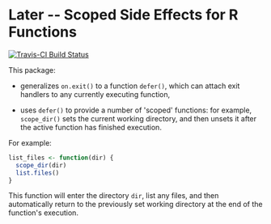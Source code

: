 # Later -- Scoped Side Effects for R Functions

[![Travis-CI Build Status](https://travis-ci.org/kevinushey/later.svg?branch=master)](https://travis-ci.org/kevinushey/later)

This package:

- generalizes `on.exit()` to a function `defer()`, which can attach exit handlers
  to any currently executing function,

- uses `defer()` to provide a number of 'scoped' functions: for example,
  `scope_dir()` sets the current working directory, and then unsets it
  after the active function has finished execution.

For example:

```r
list_files <- function(dir) {
  scope_dir(dir)
  list.files()
}
```

This function will enter the directory `dir`, list any files, and then
automatically return to the previously set working directory at the end of the
function's execution.

